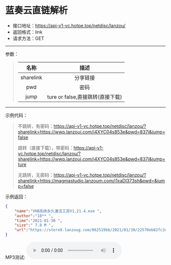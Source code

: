 # 蓝奏云直链解析

- 接口地址：https://api-v1-vc.hotpe.top/netdisc/lanzou/
- 返回格式：link
- 请求方法：GET



---

参数：

> |   名称    |               描述               |
> | :-------: | :------------------------------: |
> | sharelink |             分享链接             |
> |    pwd    |               密码               |
> |   jump    | ture or false,直接跳转(直接下载) |



---

示例代码：

> 不跳转，有密码：https://api-v1-vc.hotpe.top/netdisc/lanzou/?sharelink=https://wwp.lanzouj.com/i4XYC04s853e&pwd=837i&jump=false
>
> 跳转（直接下载），带密码：https://api-v1-vc.hotpe.top/netdisc/lanzou/?sharelink=https://wwp.lanzouj.com/i4XYC04s853e&pwd=837i&jump=ture
>
> 无跳转，无密码：https://api-v1-vc.hotpe.top/netdisc/lanzou/?sharelink=https://magmastudio.lanzoum.com/i1xaDl373sh&pwd=&jump=false



示例返回：

```json
{
    "name":"VHB系统永久激活工具V1.21.4.exe ",
    "author":"18** ",
    "time":"2021-01-30 ",
    "size":" 7.8 M ",
    "url":"https://store9.lanzoug.com/062519bb/2021/01/30/22570eb82fc2d622e3b77d8d933a1649.exe?st=-_shBndPATRVyv83-ZNZbw&e=1656157970&b=UlYORlUXVrRXsVG8V_bAEu1acALpQ4VboBbJd6VbUV7NRvAyMBeMDslG_aA7AG4Q6vCLgO1wO1CloAYlp5BjNfbFIuDjpVe1Y2V3pRYg_c_c&fi=37148717&pid=127-0-0-1&up=2&mp=0&co=1"
}
```

MP3测试:
<audio controls="" __idm_id__="40961"><source src="https://api-v1-vc.hotpe.top/netdisc/lanzou/?sharelink=https://wwp.lanzouj.com/i4XYC04s853e&pwd=837i&jump=ture" type="audio/mpeg">您的浏览器不支持 audio 元素。</audio>
